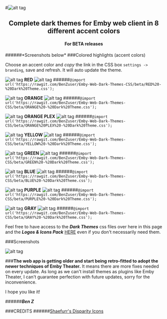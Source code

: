 #![alt tag](https://cdn.rawgit.com/BenZuser/Emby-Dark-Themes-Resources/master/images/screenshots/Header.png)
<h2 align="center">Complete dark themes for Emby web client in 8 different accent colors</h2>
<h4 align="center">For BETA releases</h4>
######*Screenshots below*
###Colored highlights (accent colors)

Choose an accent color and *copy* the link in the CSS box `settings -> branding`, save and refresh. It will auto update the theme.

![alt tag](https://cdn.rawgit.com/BenZuser/Emby-Dark-Themes-Resources/master/images/logos-and-icons/RED/icon%20small.png)
**RED**
![alt tag](https://cdn.rawgit.com/BenZuser/Emby-Dark-Themes-Resources/master/images/logos-and-icons/RED/icon%20small.png)
######`@import url('https://rawgit.com/BenZuser/Emby-Web-Dark-Themes-CSS/beta/RED%20-%20Dark%20Theme.css');`

![alt tag](https://cdn.rawgit.com/BenZuser/Emby-Dark-Themes-Resources/master/images/logos-and-icons/ORANGE/icon%20small.png)
**ORANGE**
![alt tag](https://cdn.rawgit.com/BenZuser/Emby-Dark-Themes-Resources/master/images/logos-and-icons/ORANGE/icon%20small.png)
######`@import url('https://rawgit.com/BenZuser/Emby-Web-Dark-Themes-CSS/beta/ORANGE%20-%20Dark%20Theme.css');`

![alt tag](https://cdn.rawgit.com/BenZuser/Emby-Dark-Themes-Resources/master/images/logos-and-icons/ORANGE%20PLEX/icon%20small.png)
**ORANGE PLEX**
![alt tag](https://cdn.rawgit.com/BenZuser/Emby-Dark-Themes-Resources/master/images/logos-and-icons/ORANGE%20PLEX/icon%20small.png)
######`@import url('https://rawgit.com/BenZuser/Emby-Web-Dark-Themes-CSS/beta/ORANGE%20PLEX%20-%20Dark%20Theme.css');`

![alt tag](https://cdn.rawgit.com/BenZuser/Emby-Dark-Themes-Resources/master/images/logos-and-icons/YELLOW/icon%20small.png)
**YELLOW**
![alt tag](https://cdn.rawgit.com/BenZuser/Emby-Dark-Themes-Resources/master/images/logos-and-icons/YELLOW/icon%20small.png)
######`@import url('https://rawgit.com/BenZuser/Emby-Web-Dark-Themes-CSS/beta/YELLOW%20-%20Dark%20Theme.css');` 

![alt tag](https://cdn.rawgit.com/BenZuser/Emby-Dark-Themes-Resources/master/images/logos-and-icons/GREEN/icon%20small.png)
**GREEN**
![alt tag](https://cdn.rawgit.com/BenZuser/Emby-Dark-Themes-Resources/master/images/logos-and-icons/GREEN/icon%20small.png)
######`@import url('https://rawgit.com/BenZuser/Emby-Web-Dark-Themes-CSS/beta/GREEN%20-%20Dark%20Theme.css');`

![alt tag](https://cdn.rawgit.com/BenZuser/Emby-Dark-Themes-Resources/master/images/logos-and-icons/BLUE/icon%20small.png)
**BLUE**
![alt tag](https://cdn.rawgit.com/BenZuser/Emby-Dark-Themes-Resources/master/images/logos-and-icons/BLUE/icon%20small.png)
######`@import url('https://rawgit.com/BenZuser/Emby-Web-Dark-Themes-CSS/beta/BLUE%20-%20Dark%20Theme.css');`

![alt tag](https://cdn.rawgit.com/BenZuser/Emby-Dark-Themes-Resources/master/images/logos-and-icons/PURPLE/icon%20small.png)
**PURPLE**
![alt tag](https://cdn.rawgit.com/BenZuser/Emby-Dark-Themes-Resources/master/images/logos-and-icons/PURPLE/icon%20small.png)
######`@import url('https://rawgit.com/BenZuser/Emby-Web-Dark-Themes-CSS/beta/PURPLE%20-%20Dark%20Theme.css');` 

![alt tag](https://cdn.rawgit.com/BenZuser/Emby-Dark-Themes-Resources/master/images/logos-and-icons/GRAY/icon%20small.png)
**GRAY**
![alt tag](https://cdn.rawgit.com/BenZuser/Emby-Dark-Themes-Resources/master/images/logos-and-icons/GRAY/icon%20small.png)
######`@import url('https://rawgit.com/BenZuser/Emby-Web-Dark-Themes-CSS/beta/GRAY%20-%20Dark%20Theme.css');`  

Feel free to have access to the _**Dark Themes**_ css files over here in this page and the _**Logos & Icons Pack**_ [HERE](https://github.com/BenZuser/Emby-Dark-Themes-Resources/tree/605cea05c8a0b0a17ffe5ac1062b54c9b4e01f6f/images/logos-and-icons) even if you don't necessarily need them.

###Screenshots

![alt tag](https://cdn.rawgit.com/BenZuser/Emby-Dark-Themes-Resources/master/images/screenshots/Emby%20Dark%20Themes%20no%20Header.png)

###**The web app is getting older and start being retro-fitted to adopt the newer techniques of Emby Theater.** 
It means there are more fixes needed on every update. As long as we can't install themes as plugins like Emby Theater, I can't guarantee perfection with future updates, sorry for the inconvenience.

I hope you like it!

######_**Ben Z**_

###CREDITS
######[Shaefurr's Disparity Icons](http://emby.media/community/index.php?/topic/7413-shaefurrs-disparity-icons/)
